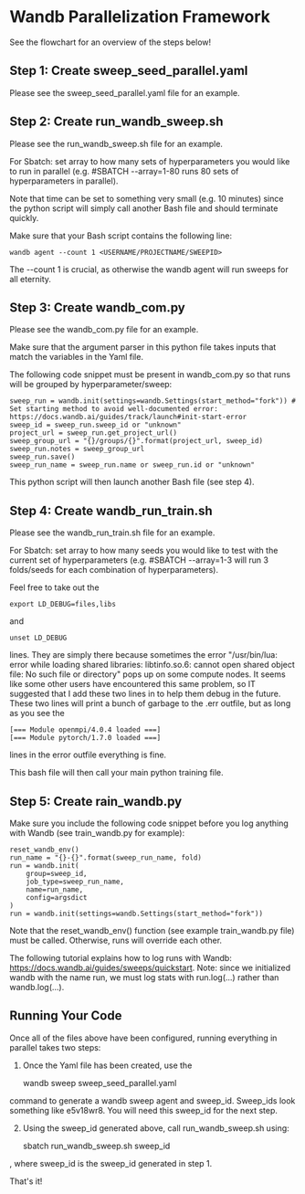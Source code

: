 # Wandb Parallelization Framework

See the flowchart for an overview of the steps below!

## Step 1: Create sweep_seed_parallel.yaml

Please see the sweep_seed_parallel.yaml file for an example.

## Step 2: Create run_wandb_sweep.sh 

Please see the run_wandb_sweep.sh file for an example.

For Sbatch: set array to how many sets of hyperparameters you would like to run in parallel (e.g. #SBATCH --array=1-80 runs 80 sets of hyperparameters in parallel).

Note that time can be set to something very small (e.g. 10 minutes) since the python script will simply call another Bash file and should terminate quickly.

Make sure that your Bash script contains the following line:

    wandb agent --count 1 <USERNAME/PROJECTNAME/SWEEPID>

The --count 1 is crucial, as otherwise the wandb agent will run sweeps for all eternity.

## Step 3: Create wandb_com.py

Please see the wandb_com.py file for an example.

Make sure that the argument parser in this python file takes inputs that match the variables in the Yaml file.

The following code snippet must be present in wandb_com.py so that runs will be grouped by hyperparameter/sweep:

    sweep_run = wandb.init(settings=wandb.Settings(start_method="fork")) # Set starting method to avoid well-documented error: https://docs.wandb.ai/guides/track/launch#init-start-error
	sweep_id = sweep_run.sweep_id or "unknown"
	project_url = sweep_run.get_project_url()
	sweep_group_url = "{}/groups/{}".format(project_url, sweep_id)
	sweep_run.notes = sweep_group_url
	sweep_run.save()
	sweep_run_name = sweep_run.name or sweep_run.id or "unknown"

This python script will then launch another Bash file (see step 4).

## Step 4: Create wandb_run_train.sh 

Please see the wandb_run_train.sh file for an example.

For Sbatch: set array to how many seeds you would like to test with the current set of hyperparameters (e.g. #SBATCH --array=1-3 will run 3 folds/seeds for each combination of hyperparameters).

Feel free to take out the 

    export LD_DEBUG=files,libs 

and 

    unset LD_DEBUG

lines. They are simply there because sometimes the error "/usr/bin/lua: error while loading shared libraries: libtinfo.so.6: cannot open shared object file: No such file or directory" pops up on some compute nodes. It seems like some other users have encountered this same problem, so IT suggested that I add these two lines in to help them debug in the future. These two lines will print a bunch of garbage to the .err outfile, but as long as you see the 

    [=== Module openmpi/4.0.4 loaded ===]
    [=== Module pytorch/1.7.0 loaded ===]

lines in the error outfile everything is fine.

This bash file will then call your main python training file.

## Step 5: Create rain_wandb.py

Make sure you include the following code snippet before you log anything with Wandb (see train_wandb.py for example):

    reset_wandb_env()
    run_name = "{}-{}".format(sweep_run_name, fold)
    run = wandb.init(
        group=sweep_id,
        job_type=sweep_run_name,
        name=run_name,
        config=argsdict
    )
    run = wandb.init(settings=wandb.Settings(start_method="fork"))

Note that the reset_wandb_env() function (see example train_wandb.py file) must be called. Otherwise, runs will override each other. 

The following tutorial explains how to log runs with Wandb: https://docs.wandb.ai/guides/sweeps/quickstart. Note: since we initialized wandb with the name run, we must log stats with run.log(...) rather than wandb.log(...).

## Running Your Code

Once all of the files above have been configured, running everything in parallel takes two steps:

1) Once the Yaml file has been created, use the 

    wandb sweep sweep_seed_parallel.yaml

command to generate a wandb sweep agent and sweep_id. Sweep_ids look something like e5v18wr8. You will need this sweep_id for the next step.

2) Using the sweep_id generated above, call run_wandb_sweep.sh using:

    sbatch run_wandb_sweep.sh sweep_id

, where sweep_id is the sweep_id generated in step 1.

That's it!